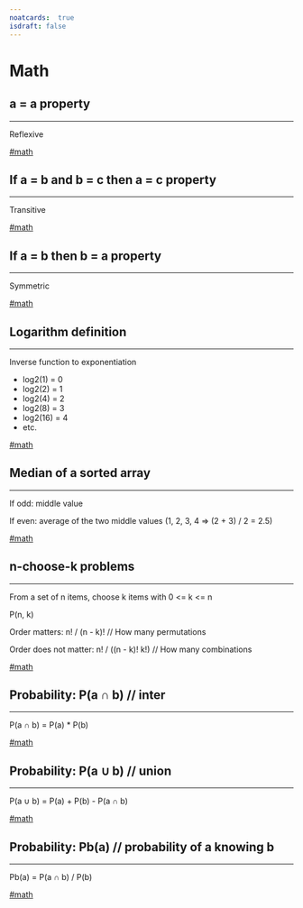 ```yaml
---
noatcards:  true
isdraft: false
---
```


# Math

## a = a property

----

Reflexive

[#math](math.md)

## If a = b and b = c then a = c property

----

Transitive

[#math](math.md)

## If a = b then b = a property

----

Symmetric

[#math](math.md)

## Logarithm definition

----

Inverse function to exponentiation

- log2(1) = 0
- log2(2) = 1
- log2(4) = 2
- log2(8) = 3
- log2(16) = 4
- etc.

[#math](math.md)

## Median of a sorted array

----

If odd: middle value

If even: average of the two middle values (1, 2, 3, 4 => (2 + 3) / 2 = 2.5)

[#math](math.md)

## n-choose-k problems

----

From a set of n items, choose k items with 0 <= k <= n

P(n, k)

Order matters: n! / (n - k)! // How many permutations

Order does not matter: n! / ((n - k)! k!) // How many combinations

[#math](math.md)

## Probability: P(a ∩ b) // inter

----

P(a ∩ b) = P(a) * P(b)

[#math](math.md)

## Probability: P(a ∪ b) // union

----

P(a ∪ b) = P(a) + P(b) - P(a ∩ b)

[#math](math.md)

## Probability: Pb(a) // probability of a knowing b

----

Pb(a) = P(a ∩ b) / P(b)

[#math](math.md)